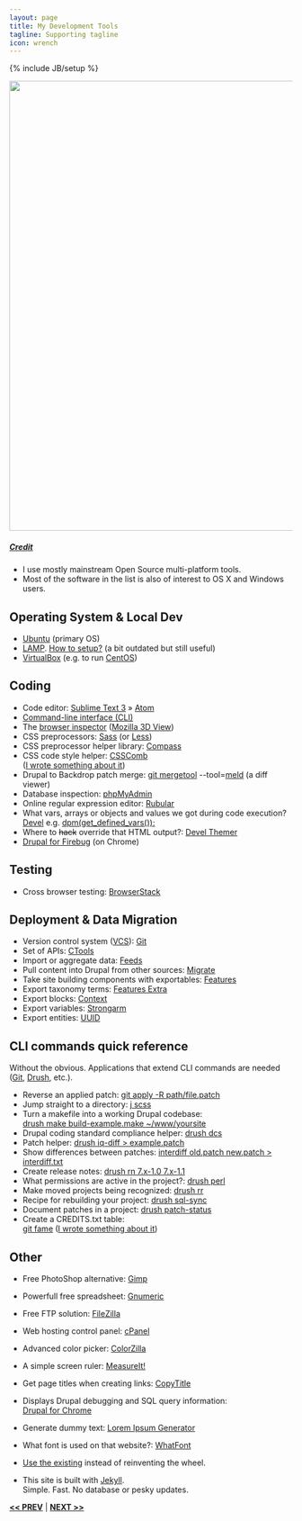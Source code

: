 ```yaml
---
layout: page
title: My Development Tools
tagline: Supporting tagline
icon: wrench
---
```

{% include JB/setup %}

<a href="https://www.flickr.com/photos/bull3t/3272158919" title="View photo on Flickr" target="_blank"><img src="https://farm4.static.flickr.com/3439/3272158919_0a26996ca2.jpg" style="width: 800px;"></a><br />
<h5><a href="https://www.flickr.com/people/bull3t/" title="View user on Flickr" target="_blank">Credit</a></h5>

- I use mostly mainstream Open Source multi-platform tools.
- Most of the software in the list is also of interest to OS X and Windows users.

## Operating System & Local Dev

- [Ubuntu](http://www.ubuntu.com/desktop/features) (primary OS)
- [LAMP](https://en.wikipedia.org/wiki/LAMP_(software_bundle)). [How to setup?](http://rjtownsend.com/blog/how-setup-local-development-environment-drupal-7-ubuntu-1204-apache-mysql-php-svn-git-eclipse) (a bit outdated but still useful)
- [VirtualBox](https://www.virtualbox.org/) (e.g. to run [CentOS](https://www.centos.org/))


## Coding

- Code editor: [Sublime Text 3](http://www.sublimetext.com/) » [Atom](http://atom.io/)
- [Command-line interface (CLI)](https://en.wikipedia.org/wiki/Command-line_interface)
- The [browser inspector](https://thewc.co/articles/view/web-inspector-tutorial) ([Mozilla 3D View](https://developer.mozilla.org/en-US/docs/Tools/3D_View))
- CSS preprocessors: [Sass](http://sass-lang.com/) (or [Less](http://lesscss.org/))
- CSS preprocessor helper library: [Compass](http://compass-style.org/)
- CSS code style helper: [CSSComb](https://github.com/csscomb/csscomb.js) <br >([I wrote something about it](https://www.drupal.org/node/2399303))
- Drupal to Backdrop patch merge: [git mergetool](http://git-scm.com/docs/git-mergetool) --tool=[meld](http://meldmerge.org/) (a diff viewer)
- Database inspection: [phpMyAdmin](http://www.phpmyadmin.net/home_page/index.php)
- Online regular expression editor: [Rubular](http://rubular.com/)
- What vars, arrays or objects and values we got during code execution? [Devel](https://www.drupal.org/project/devel) e.g. [dpm(get_defined_vars());](http://blog.anselmbradford.com/2009/03/14/2-invaluable-drupal-development-tips-list-all-available-variables-and-backtrace-a-page/)
- Where to <del>hack</del> override that HTML output?: [Devel Themer](https://www.drupal.org/project/devel_themer)
- [Drupal for Firebug]() (on Chrome)


## Testing

- Cross browser testing: [BrowserStack](https://www.browserstack.com/)


## Deployment & Data Migration

- Version control system ([VCS](https://en.wikipedia.org/wiki/Revision_control)): [Git](https://git-scm.com/)
- Set of APIs: [CTools](https://www.drupal.org/project/ctools)
- Import or aggregate data: [Feeds](https://www.drupal.org/project/feeds)
- Pull content into Drupal from other sources: [Migrate](https://www.drupal.org/project/migrate)
- Take site building components with exportables: [Features](https://www.drupal.org/project/features)
- Export taxonomy terms: [Features Extra](https://www.drupal.org/project/features_extra)
- Export blocks: [Context](https://www.drupal.org/project/context)
- Export variables: [Strongarm](https://www.drupal.org/project/strongarm)
- Export entities: [UUID](https://www.drupal.org/project/uuid)


## CLI commands quick reference
Without the obvious. Applications that extend CLI commands are needed ([Git](https://git-scm.com/), [Drush](https://github.com/drush-ops/drush), etc.).

- Reverse an applied patch: [git apply -R path/file.patch](https://www.drupal.org/patch/reverse)
- Jump straight to a directory: [j scss](https://github.com/joelthelion/autojump)
- Turn a makefile into a working Drupal codebase: <br />[drush make build-example.make ~/www/yoursite](http://www.drushcommands.com/drush-7x/make/make)
- Drupal coding standard compliance helper: [drush dcs](https://www.drupal.org/node/1419988)
- Patch helper: [drush iq-diff > example.patch](http://cgit.drupalcode.org/drush_iq/plain/README.txt?id=refs/heads/7.x-1.x)
- Show differences between patches: [interdiff old.patch new.patch > interdiff.txt](https://www.drupal.org/documentation/git/interdiff)
- Create release notes: [drush rn 7.x-1.0 7.x-1.1](https://www.drupal.org/project/grn)
- What permissions are active in the project?: [drush perl](https://www.drupal.org/project/drush_permissions)
- Make moved projects being recognized: [drush rr](https://www.drupal.org/project/registry_rebuild)
- Recipe for rebuilding your project: [drush sql-sync](https://www.drupal.org/project/rebuild)
- Document patches in a project: [drush patch-status](https://bitbucket.org/davereid/drush-patchfile)
- Create a CREDITS.txt table: <br />[git fame](https://github.com/oleander/git-fame-rb) ([I wrote something about it](https://www.drupal.org/documentation/git/blame#fame))


## Other

- Free PhotoShop alternative: [Gimp](http://www.gimp.org/)
- Powerfull free spreadsheet: [Gnumeric](http://www.gnumeric.org/)
- Free FTP solution: [FileZilla](https://filezilla-project.org/)
- Web hosting control panel: [cPanel](http://cpanel.com/)
- Advanced color picker: [ColorZilla](http://www.colorzilla.com/)
- A simple screen ruler: [MeasureIt!](https://chrome.google.com/webstore/detail/measureit/aonjhmdcgbgikgjapjckfkefpphjpgma)
- Get page titles when creating links: [CopyTitle](https://chrome.google.com/webstore/detail/copy-title/apjhabidapioenkgnkgblpdbmnbapjpj)
- Displays Drupal debugging and SQL query information: <br />[Drupal for Chrome](https://chrome.google.com/webstore/detail/drupal-for-chrome/imlijcpfmhmifofiihbofoamohkdbblc)
- Generate dummy text: [Lorem Ipsum Generator](https://chrome.google.com/webstore/detail/lorem-ipsum-generator/dmpfoncmmihgkooacnplecaopcefceam)
- What font is used on that website?:  [WhatFont](https://chrome.google.com/webstore/detail/whatfont/jabopobgcpjmedljpbcaablpmlmfcogm)
- [Use the existing](/3dtest.html) instead of reinventing the wheel.

- This site is built with [Jekyll](http://jekyllrb.com/). <br />Simple. Fast. No database or pesky updates.

<a href="/work.html#top" title="Work"><b><< PREV</b></a> &#124; <a href="/edu.html#top" title="Education"><b>NEXT >></b></a>
